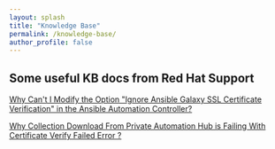 ```yaml
---
layout: splash
title: "Knowledge Base"
permalink: /knowledge-base/
author_profile: false
---
```


## Some useful KB docs from Red Hat Support

[Why Can't I Modify the Option "Ignore Ansible Galaxy SSL Certificate Verification" in the Ansible Automation Controller?](https://access.redhat.com/solutions/6727841)

[Why Collection Download From Private Automation Hub is Failing With Certificate Verify Failed Error ?](https://access.redhat.com/solutions/5648281)
